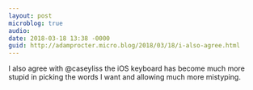 ```yaml
---
layout: post
microblog: true
audio: 
date: 2018-03-18 13:38 -0000
guid: http://adamprocter.micro.blog/2018/03/18/i-also-agree.html
---
```

I also agree with @caseyliss the iOS keyboard has become much more stupid in picking the words I want and allowing much more mistyping. 
